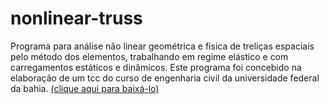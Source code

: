 # nonlinear-truss

Programa para análise não linear geométrica e física de treliças espaciais pelo método dos elementos, trabalhando em regime elástico e com carregamentos estáticos e dinâmicos. Este programa foi concebido na elaboração de um tcc do curso de engenharia civil da universidade federal da bahia. [(clique aqui para baixá-lo)](https://repositorio.ufba.br/ri/bitstream/ri/27163/1/TCC_Carlos_Magno.pdf)
